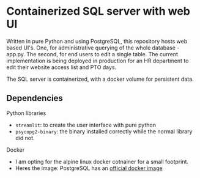 # Containerized SQL server with web UI

Written in pure Python and using PostgreSQL, this repository hosts web based UI's. One, for administrative querying of the whole database - app.py. The second, for end users to edit a single table. The current implementation is being deployed in production for an HR department to edit their website access list and PTO days. 

The SQL server is containerized, with a docker volume for persistent data. 

## Dependencies

Python libraries
- `streamlit`: to create the user interface with pure python
- `psycopg2-binary`: the binary installed correctly while the normal library did not. 

Docker
- I am opting for the alpine linux docker cotnainer for a small footprint. 
- Heres the image: PostgreSQL has an [official docker image](https://hub.docker.com/_/postgres) 



